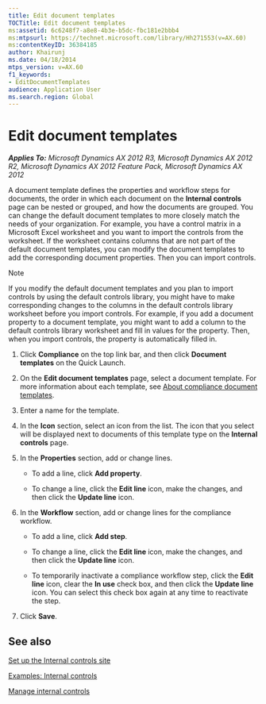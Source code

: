 ```yaml
---
title: Edit document templates
TOCTitle: Edit document templates
ms:assetid: 6c6248f7-a8e8-4b3e-b5dc-fbc181e2bbb4
ms:mtpsurl: https://technet.microsoft.com/library/Hh271553(v=AX.60)
ms:contentKeyID: 36384185
author: Khairunj
ms.date: 04/18/2014
mtps_version: v=AX.60
f1_keywords:
- EditDocumentTemplates
audience: Application User
ms.search.region: Global
---
```


# Edit document templates 


_**Applies To:** Microsoft Dynamics AX 2012 R3, Microsoft Dynamics AX 2012 R2, Microsoft Dynamics AX 2012 Feature Pack, Microsoft Dynamics AX 2012_

A document template defines the properties and workflow steps for documents, the order in which each document on the **Internal controls** page can be nested or grouped, and how the documents are grouped. You can change the default document templates to more closely match the needs of your organization. For example, you have a control matrix in a Microsoft Excel worksheet and you want to import the controls from the worksheet. If the worksheet contains columns that are not part of the default document templates, you can modify the document templates to add the corresponding document properties. Then you can import controls.


> [!NOTE]
> <P>If you modify the default document templates and you plan to import controls by using the default controls library, you might have to make corresponding changes to the columns in the default controls library worksheet before you import controls. For example, if you add a document property to a document template, you might want to add a column to the default controls library worksheet and fill in values for the property. Then, when you import controls, the property is automatically filled in.</P>



1.  Click **Compliance** on the top link bar, and then click **Document templates** on the Quick Launch.

2.  On the **Edit document templates** page, select a document template. For more information about each template, see [About compliance document templates](about-compliance-document-templates.md).

3.  Enter a name for the template.

4.  In the **Icon** section, select an icon from the list. The icon that you select will be displayed next to documents of this template type on the **Internal controls** page.

5.  In the **Properties** section, add or change lines.
    
      - To add a line, click **Add property**.
    
      - To change a line, click the **Edit line** icon, make the changes, and then click the **Update line** icon.

6.  In the **Workflow** section, add or change lines for the compliance workflow.
    
      - To add a line, click **Add step**.
    
      - To change a line, click the **Edit line** icon, make the changes, and then click the **Update line** icon.
    
      - To temporarily inactivate a compliance workflow step, click the **Edit line** icon, clear the **In use** check box, and then click the **Update line** icon. You can select this check box again at any time to reactivate the step.

7.  Click **Save**.

## See also

[Set up the Internal controls site](set-up-the-internal-controls-site.md)

[Examples: Internal controls](examples-internal-controls.md)

[Manage internal controls](manage-internal-controls.md)

  


